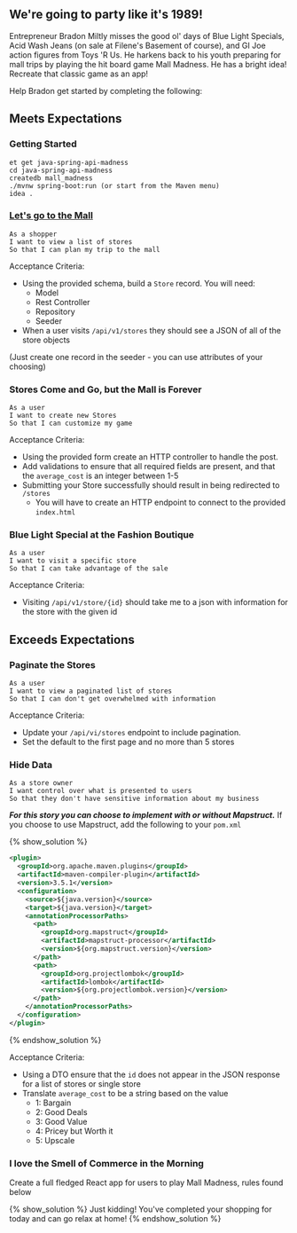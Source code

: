 ## We're going to party like it's 1989!

Entrepreneur Bradon Miltly misses the good ol' days of Blue Light Specials, Acid Wash Jeans (on sale at Filene's Basement of course), and GI Joe action figures from Toys 'R Us. He harkens back to his youth preparing for mall trips by playing the hit board game Mall Madness. He has a bright idea! Recreate that classic game as an app!

Help Bradon get started by completing the following:

## Meets Expectations

### Getting Started

```no-highlight
et get java-spring-api-madness
cd java-spring-api-madness
createdb mall_madness
./mvnw spring-boot:run (or start from the Maven menu)
idea .
```

### [Let's go to the Mall](https://www.youtube.com/watch?v=9mJAsgIIfNM)

```no-highlight
As a shopper
I want to view a list of stores
So that I can plan my trip to the mall
```

Acceptance Criteria:

- Using the provided schema, build a `Store` record. You will need:
  - Model
  - Rest Controller
  - Repository
  - Seeder
- When a user visits `/api/v1/stores` they should see a JSON of all of the store objects

(Just create one record in the seeder - you can use attributes of your choosing)

### Stores Come and Go, but the Mall is Forever

```no-highlight
As a user
I want to create new Stores
So that I can customize my game
```

Acceptance Criteria:

- Using the provided form create an HTTP controller to handle the post.
- Add validations to ensure that all required fields are present, and that the `average_cost` is an integer between 1-5
- Submitting your Store successfully should result in being redirected to `/stores`
  - You will have to create an HTTP endpoint to connect to the provided `index.html`

### Blue Light Special at the Fashion Boutique

```no-highlight
As a user
I want to visit a specific store
So that I can take advantage of the sale
```

Acceptance Criteria:

- Visiting `/api/v1/store/{id}` should take me to a json with information for the store with the given id

## Exceeds Expectations

### Paginate the Stores

```no-highlight
As a user
I want to view a paginated list of stores
So that I can don't get overwhelmed with information
```

Acceptance Criteria:

- Update your `/api/vi/stores` endpoint to include pagination.
- Set the default to the first page and no more than 5 stores

### Hide Data

```no-highlight
As a store owner
I want control over what is presented to users
So that they don't have sensitive information about my business
```

***For this story you can choose to implement with or without Mapstruct.***
If you choose to use Mapstruct, add the following to your `pom.xml`

{% show_solution %}

```xml
<plugin>
  <groupId>org.apache.maven.plugins</groupId>
  <artifactId>maven-compiler-plugin</artifactId>
  <version>3.5.1</version>
  <configuration>
    <source>${java.version}</source>
    <target>${java.version}</target>
    <annotationProcessorPaths>
      <path>
        <groupId>org.mapstruct</groupId>
        <artifactId>mapstruct-processor</artifactId>
        <version>${org.mapstruct.version}</version>
      </path>
      <path>
        <groupId>org.projectlombok</groupId>
        <artifactId>lombok</artifactId>
        <version>${org.projectlombok.version}</version>
      </path>
    </annotationProcessorPaths>
  </configuration>
</plugin>
```

{% endshow_solution %}

Acceptance Criteria:

- Using a DTO ensure that the `id` does not appear in the JSON response for a list of stores or single store
- Translate `average_cost` to be a string based on the value
  - 1: Bargain
  - 2: Good Deals
  - 3: Good Value
  - 4: Pricey but Worth it
  - 5: Upscale

### I love the Smell of Commerce in the Morning

Create a full fledged React app for users to play Mall Madness, rules found below

{% show_solution %}
Just kidding! You've completed your shopping for today and can go relax at home!
{% endshow_solution %}
